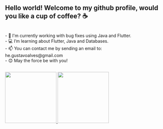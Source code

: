 ## Hello world! Welcome to my github profile, would you like a cup of coffee? ☕

</br>
- 🐛 I'm currently working with bug fixes using Java and Flutter. 
</br>
- 💻 I’m learning about Flutter, Java and Databases.
</br>
- 📫 You can contact me by sending an email to: he.gustavoalves@gmail.com
</br>
- 😊 May the force be with you!

##

<div>
  <a href="https://github.com/gu-alves">
  <img height="168em" src="https://github-readme-stats.vercel.app/api?username=gu-alves&show_icons=true&theme=radical&include_all_commits=true&count_private=true"/>
  <img height="168em" src="https://github-readme-stats.vercel.app/api/top-langs/?username=gu-alves&layout=compact&langs_count=7&theme=radical"/>
</div>
